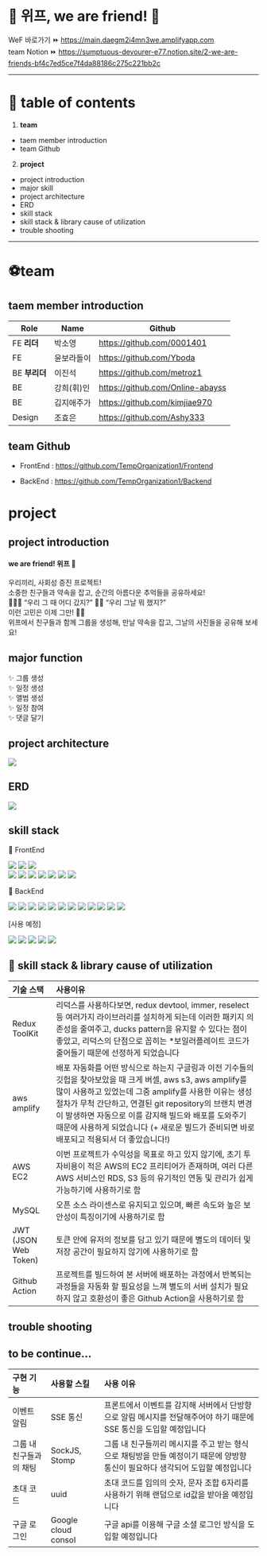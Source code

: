 

# 🥳 위프, we are friend! 🎈 <br>


WeF 바로가기  ⏩️ https://main.daegm2i4mn3we.amplifyapp.com  <br>
team Notion ⏩️ https://sumptuous-devourer-e77.notion.site/2-we-are-friends-bf4c7ed5ce7f4da88186c275c221bb2c

----
# 📍 table of contents

1. **team**
- taem member introduction
- team Github

2. **project**
- project introduction
- major skill
- project architecture
- ERD
- skill stack
- skill stack & library cause of utilization
- trouble shooting
----

# ⚽️team

## taem member introduction

|Role|Name|Github|
|---|---|---|
|FE **리더**|박소영|https://github.com/0001401|
|FE|윤보라돌이|https://github.com/Yboda|
|BE **부리더**|이진석|https://github.com/metroz1|
|BE|강희(휘)인|https://github.com/Online-abayss|
|BE|김지애주가|https://github.com/kimjiae970|
|Design|조효은|https://github.com/Ashy333|

## team Github

- FrontEnd : https://github.com/TempOrganization1/Frontend

- BackEnd : https://github.com/TempOrganization1/Backend

# project

## project introduction

<h4>we are friend! 위프 🥳</h4>
<p>우리끼리, 사회성 증진 프로젝트!<br>
소중한 친구들과 약속을 잡고, 순간의 아름다운 추억들을 공유하세요!<br>
 🙋🏻‍♀️ “우리 그 때 어디 갔지?”
 🙆🏻‍ “우리 그날 뭐 했지?”<br>
 이런 고민은 이제 그만! ✋🏻 <br>
 위프에서 친구들과 함께 그룹을 생성해, 만날 약속을 잡고, 그날의 사진들을 공유해 보세요! </p>

## major function

✨ 그룹 생성 <br>
✨ 일정 생성 <br>
✨ 앨범 생성 <br>
✨ 일정 참여 <br>
✨ 댓글 달기 <br>

## project architecture
![](https://velog.velcdn.com/images/resyve/post/f2ba18c2-c186-43f1-b68f-92fee80de06d/image.png)


## ERD
<img src="https://velog.velcdn.com/images/resyve/post/f636d45f-f7f2-4098-af99-9a830e73f107/image.png">

## skill stack

🧶 FrontEnd <br>
<div>
<img src="https://img.shields.io/badge/HTML5-E34F26?style=flat-square&logo=HTML5&logoColor=white"/> 
<img src="https://img.shields.io/badge/CSS3-1572B6?style=flat-square&logo=CSS3&logoColor=white"/> 
<img src="https://img.shields.io/badge/styled-components-DB7093?style=flat-square&logo=styled-components&logoColor=white"/> <br/> 
<img src="https://img.shields.io/badge/JavaScript-F7DF1E?style=flat-square&logo=JavaScript&logoColor=white"/> 
<img src="https://img.shields.io/badge/React-61DAFB?style=flat-square&logo=React&logoColor=white"/> 
<img src="https://img.shields.io/badge/redux-%23593d88.svg?style=flat-square&logo=redux&logoColor=white"> 
<img src="https://img.shields.io/badge/Axios-5A29E4.svg?style=flat-square&logo=Axios&logoColor=white"/>
<img src="https://img.shields.io/badge/github-181717.svg?style=flat-square&logo=github&logoColor=white"> 
<img src="https://img.shields.io/badge/kakao login-FFCD00?style=flat-square&logo=kakao&logoColor=black">
 <img src="https://img.shields.io/badge/kakao map-FFCD00?style=flat-square&logo=kakao&logoColor=black">
</div>

🧵 BackEnd <br>
<div>
<img src="https://img.shields.io/badge/Spring Boot-6DB33F?style=flat-square&logo=SpringBoot&logoColor=white"/>
<img src="https://img.shields.io/badge/Gradle-02303A?style=flat-square&logo=Gradle&logoColor=white"/>
<img src="https://img.shields.io/badge/Spring Security-6DB33F?style=flat-square&logo=Spring Security&logoColor=white">
<img src="https://img.shields.io/badge/JSON Web Tokens-000000?style=flat-square&logo=JSON Web Tokens&logoColor=white">
<img src="https://img.shields.io/badge/MySQL-4479A1?style=flat-square&logo=MySQL&logoColor=white"/>
<img src="https://img.shields.io/badge/Amazon EC2-FF9900?style=flat-square&logo=AmazonEC2&logoColor=white"/>
<img src="https://img.shields.io/badge/Amazon S3-569A31?style=flat-square&logo=Amazon S3&logoColor=white"/>
<img src="https://img.shields.io/badge/Amazon RDS-527FFF?style=flat-square&logo=Amazon RDS&logoColor=white"/>
<img src="https://img.shields.io/badge/GitHub Actions-2088FF?style=flat-square&logo=GitHub Actions&logoColor=white"/>
<img src="https://img.shields.io/badge/codedeploy-6DB33F?style=flat-square&logo=codedeploy&logoColor=white">
<img src="https://img.shields.io/badge/kakao login-FFCD00?style=flat-square&logo=kakao&logoColor=black">
<img src="https://img.shields.io/badge/Swagger-85EA2D?style=flat-square&logo=Swagger&logoColor=white">
</div>

[사용 예정]<br/>


<img src="https://img.shields.io/badge/SockJS-010101?style=flat-square&logoColor=white"/> <img src="https://img.shields.io/badge/Stomp-353535?style=flat-square&logoColor=white">
<img src="https://img.shields.io/badge/google login-4285F4?style=flat-square&logo=google&logoColor=white">
<img src="https://img.shields.io/badge/Redis-DC382D?style=flat-square&logo=Redis&logoColor=white">
<img src="https://img.shields.io/badge/QueryDSL-0769AD?style=flat-square&logo=jQuery&logoColor=white">

## 📝 skill stack & library cause of utilization
| **기술 스택** | **사용이유** |
| :--- | :--- |
| Redux ToolKit | 리덕스를 사용하다보면, redux devtool, immer, reselect 등 여러가지 라이브러리를 설치하게 되는데 이러한 패키지 의존성을 줄여주고, ducks pattern을 유지할 수 있다는 점이 좋았고, 리덕스의 단점으로 꼽히는 *보일러플레이트 코드가 줄어들기 때문에 선정하게 되었습니다 |
| aws amplify | 배포 자동화를 어떤 방식으로 하는지 구글링과 이전 기수들의 깃헙을 찾아보았을 때 크게 버셀, aws s3, aws amplify를 많이 사용하고 있었는데 그중 amplify를 사용한 이유는 생성 절차가 무척 간단하고, 연결된 git repository의 브랜치 변경이 발생하면 자동으로 이를 감지해 빌드와 배포를 도와주기 때문에 사용하게 되었습니다 (+ 새로운 빌드가 준비되면 바로 배포되고 적용되서 더 좋았습니다!) |
| AWS EC2 | 이번 프로젝트가 수익성을 목표로 하고 있지 않기에, 초기 투자비용이 적은 AWS의 EC2 프리티어가 존재하며, 여러 다른 AWS 서비스인 RDS, S3 등의 유기적인 연동 및 관리가 쉽게 가능하기에 사용하기로 함 |
| MySQL | 오픈 소스 라이센스로 유지되고 있으며, 빠른 속도와 높은 보안성이 특징이기에 사용하기로 함 |
| JWT (JSON Web Token) | 토큰 안에 유저의 정보를 담고 있기 때문에 별도의 데이터 및 저장 공간이 필요하지 않기에 사용하기로 함 |
| Github Action | 프로젝트를 빌드하여 본 서버에 배포하는 과정에서 반복되는 과정들을 자동화 할 필요성을 느껴 별도의 서버 설치가 필요하지 않고 호환성이 좋은 Github Action을 사용하기로 함 |


## trouble shooting



## to be continue...
| **구현 기능** | **사용할 스킬** | **사용 이유** |
| :--- | :--- | :--- |
| 이벤트 알림 | SSE 통신 | 프론트에서 이벤트를 감지해 서버에서 단방향으로 알림 메시지를 전달해주어야 하기 때문에 SSE 통신을 도입할 예정입니다 |
| 그룹 내 친구들과의 채팅 | SockJS, Stomp | 그룹 내 친구들끼리 메시지를 주고 받는 형식으로 채팅방을 만들 예정이기 때문에 양방향 통신이 필요하다 생각되어 도입할 예정입니다 |
| 초대 코드 | uuid | 초대 코드를 임의의 숫자, 문자 조합 6자리를 사용하기 위해 랜덤으로 id값을 받아올 예정입니다 |
| 구글 로그인 | Google cloud consol | 구글 api를 이용해 구글 소셜 로그인 방식을 도입할 예정입니다 |
